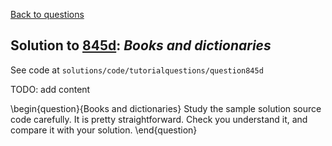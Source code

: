 [Back to questions](../README.md)

## Solution to [845d](../questions/845d): *Books and dictionaries*

See code at `solutions/code/tutorialquestions/question845d`

TODO: add content

\begin{question}{Books and dictionaries}
Study the sample solution source code carefully.  It is pretty straightforward.
Check you understand it, and compare it with your solution.
\end{question}
